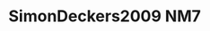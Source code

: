 # SimonDeckers2009 NM7
<a name="material" />
<script type="application/ld+json">

  {
    "@context": "https://schema.org/",
    "@type": "ChemicalSubstance",
    "http://purl.org/dc/terms/conformsTo":
      {
        "@type": "CreativeWork",
        "@id": "https://bioschemas.org/profiles/ChemicalSubstance/0.4-RELEASE/"
      },
    "@id": "https://egonw.github.io/nanowiki/nanowiki176.html#material",
    "name": "SimonDeckers2009 NM7",
    "sameAs: "http://127.0.0.1/mediawiki/index.php/Special:URIResolver/SimonDeckers2009_NM7"
  }
</script>

